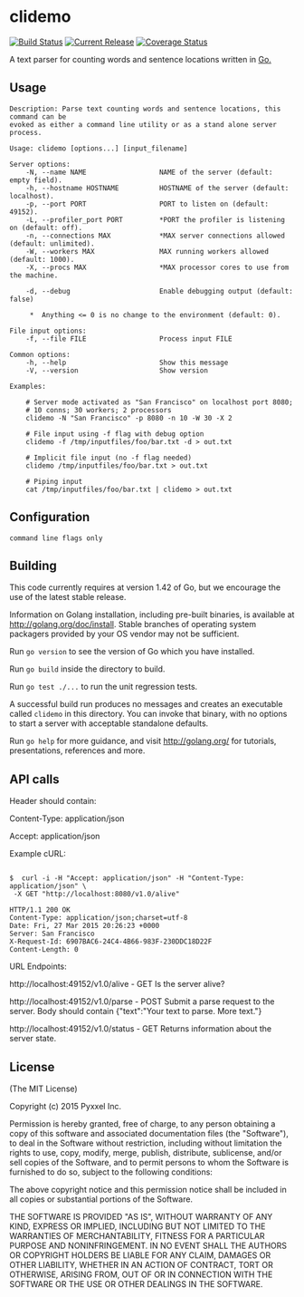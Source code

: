 # clidemo

[![Build Status](https://travis-ci.org/composer22/clidemo.svg?branch=master)](http://travis-ci.org/composer22/clidemo)
[![Current Release](https://img.shields.io/badge/release-v0.1.0--alpha-brightgreen.svg)](https://github.com/composer22/clidemo/releases/tag/v0.1.0-alpha)
[![Coverage Status](https://coveralls.io/repos/composer22/clidemo/badge.svg?branch=master)](https://coveralls.io/r/composer22/clidemo?branch=master)

A text parser for counting words and sentence locations written in [Go.](http://golang.org)

## Usage

```
Description: Parse text counting words and sentence locations, this command can be
evoked as either a command line utility or as a stand alone server process.

Usage: clidemo [options...] [input_filename]

Server options:
    -N, --name NAME                  NAME of the server (default: empty field).
    -h, --hostname HOSTNAME          HOSTNAME of the server (default: localhost).
    -p, --port PORT                  PORT to listen on (default: 49152).
	-L, --profiler_port PORT         *PORT the profiler is listening on (default: off).
    -n, --connections MAX            *MAX server connections allowed (default: unlimited).
    -W, --workers MAX                MAX running workers allowed (default: 1000).
    -X, --procs MAX                  *MAX processor cores to use from the machine.

    -d, --debug                      Enable debugging output (default: false)

     *  Anything <= 0 is no change to the environment (default: 0).

File input options:
    -f, --file FILE                  Process input FILE

Common options:
    -h, --help                       Show this message
    -V, --version                    Show version

Examples:

    # Server mode activated as "San Francisco" on localhost port 8080;
	# 10 conns; 30 workers; 2 processors
    clidemo -N "San Francisco" -p 8080 -n 10 -W 30 -X 2

	# File input using -f flag with debug option
	clidemo -f /tmp/inputfiles/foo/bar.txt -d > out.txt

	# Implicit file input (no -f flag needed)
	clidemo /tmp/inputfiles/foo/bar.txt > out.txt

	# Piping input
	cat /tmp/inputfiles/foo/bar.txt | clidemo > out.txt

```

## Configuration

```
command line flags only

```

## Building

This code currently requires at version 1.42 of Go, but we encourage the use of the latest stable release.

Information on Golang installation, including pre-built binaries, is available at
<http://golang.org/doc/install>.  Stable branches of operating system packagers provided by
your OS vendor may not be sufficient.

Run `go version` to see the version of Go which you have installed.

Run `go build` inside the directory to build.

Run `go test ./...` to run the unit regression tests.

A successful build run produces no messages and creates an executable called `clidemo` in this
directory.  You can invoke that binary, with no options to start a server with acceptable standalone defaults.

Run `go help` for more guidance, and visit <http://golang.org/> for tutorials, presentations, references and more.

## API calls

Header should contain:

Content-Type: application/json

Accept: application/json

Example cURL:

```

$  curl -i -H "Accept: application/json" -H "Content-Type: application/json" \
 -X GET "http://localhost:8080/v1.0/alive"

HTTP/1.1 200 OK
Content-Type: application/json;charset=utf-8
Date: Fri, 27 Mar 2015 20:26:23 +0000
Server: San Francisco
X-Request-Id: 6907BAC6-24C4-4B66-983F-230DDC18D22F
Content-Length: 0

```

URL Endpoints:

http://localhost:49152/v1.0/alive - GET Is the server alive?

http://localhost:49152/v1.0/parse - POST Submit a parse request to the server.
                                    Body should contain {"text":"Your text to parse. More text."}

http://localhost:49152/v1.0/status - GET Returns information about the server state.

## License

(The MIT License)

Copyright (c) 2015 Pyxxel Inc.

Permission is hereby granted, free of charge, to any person obtaining a copy
of this software and associated documentation files (the "Software"), to
deal in the Software without restriction, including without limitation the
rights to use, copy, modify, merge, publish, distribute, sublicense, and/or
sell copies of the Software, and to permit persons to whom the Software is
furnished to do so, subject to the following conditions:

The above copyright notice and this permission notice shall be included in
all copies or substantial portions of the Software.

THE SOFTWARE IS PROVIDED "AS IS", WITHOUT WARRANTY OF ANY KIND, EXPRESS OR
IMPLIED, INCLUDING BUT NOT LIMITED TO THE WARRANTIES OF MERCHANTABILITY,
FITNESS FOR A PARTICULAR PURPOSE AND NONINFRINGEMENT. IN NO EVENT SHALL THE
AUTHORS OR COPYRIGHT HOLDERS BE LIABLE FOR ANY CLAIM, DAMAGES OR OTHER
LIABILITY, WHETHER IN AN ACTION OF CONTRACT, TORT OR OTHERWISE, ARISING
FROM, OUT OF OR IN CONNECTION WITH THE SOFTWARE OR THE USE OR OTHER DEALINGS
IN THE SOFTWARE.
